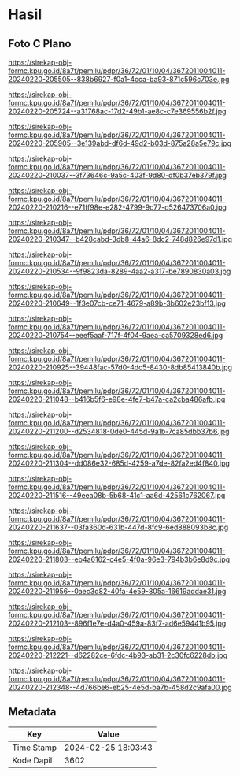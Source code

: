 # Hasil

## Foto C Plano

https://sirekap-obj-formc.kpu.go.id/8a7f/pemilu/pdpr/36/72/01/10/04/3672011004011-20240220-205505--838b6927-f0a1-4cca-ba93-871c596c703e.jpg

https://sirekap-obj-formc.kpu.go.id/8a7f/pemilu/pdpr/36/72/01/10/04/3672011004011-20240220-205724--a31768ac-17d2-49b1-ae8c-c7e369556b2f.jpg

https://sirekap-obj-formc.kpu.go.id/8a7f/pemilu/pdpr/36/72/01/10/04/3672011004011-20240220-205905--3e139abd-df6d-49d2-b03d-875a28a5e79c.jpg

https://sirekap-obj-formc.kpu.go.id/8a7f/pemilu/pdpr/36/72/01/10/04/3672011004011-20240220-210037--3f73646c-9a5c-403f-9d80-df0b37eb379f.jpg

https://sirekap-obj-formc.kpu.go.id/8a7f/pemilu/pdpr/36/72/01/10/04/3672011004011-20240220-210216--e71ff98e-e282-4799-9c77-d526473706a0.jpg

https://sirekap-obj-formc.kpu.go.id/8a7f/pemilu/pdpr/36/72/01/10/04/3672011004011-20240220-210347--b428cabd-3db8-44a6-8dc2-748d826e97d1.jpg

https://sirekap-obj-formc.kpu.go.id/8a7f/pemilu/pdpr/36/72/01/10/04/3672011004011-20240220-210534--9f9823da-8289-4aa2-a317-be7890830a03.jpg

https://sirekap-obj-formc.kpu.go.id/8a7f/pemilu/pdpr/36/72/01/10/04/3672011004011-20240220-210649--1f3e07cb-ce71-4679-a89b-3b602e23bf13.jpg

https://sirekap-obj-formc.kpu.go.id/8a7f/pemilu/pdpr/36/72/01/10/04/3672011004011-20240220-210754--eeef5aaf-717f-4f04-9aea-ca5709328ed6.jpg

https://sirekap-obj-formc.kpu.go.id/8a7f/pemilu/pdpr/36/72/01/10/04/3672011004011-20240220-210925--39448fac-57d0-4dc5-8430-8db85413840b.jpg

https://sirekap-obj-formc.kpu.go.id/8a7f/pemilu/pdpr/36/72/01/10/04/3672011004011-20240220-211048--b416b5f6-e98e-4fe7-b47a-ca2cba486afb.jpg

https://sirekap-obj-formc.kpu.go.id/8a7f/pemilu/pdpr/36/72/01/10/04/3672011004011-20240220-211200--d2534818-0de0-445d-9a1b-7ca85dbb37b6.jpg

https://sirekap-obj-formc.kpu.go.id/8a7f/pemilu/pdpr/36/72/01/10/04/3672011004011-20240220-211304--dd086e32-685d-4259-a7de-82fa2ed4f840.jpg

https://sirekap-obj-formc.kpu.go.id/8a7f/pemilu/pdpr/36/72/01/10/04/3672011004011-20240220-211516--49eea08b-5b68-41c1-aa6d-42561c762067.jpg

https://sirekap-obj-formc.kpu.go.id/8a7f/pemilu/pdpr/36/72/01/10/04/3672011004011-20240220-211637--03fa360d-631b-447d-8fc9-6ed888093b8c.jpg

https://sirekap-obj-formc.kpu.go.id/8a7f/pemilu/pdpr/36/72/01/10/04/3672011004011-20240220-211803--eb4a6162-c4e5-4f0a-96e3-794b3b6e8d9c.jpg

https://sirekap-obj-formc.kpu.go.id/8a7f/pemilu/pdpr/36/72/01/10/04/3672011004011-20240220-211956--0aec3d82-40fa-4e59-805a-16619addae31.jpg

https://sirekap-obj-formc.kpu.go.id/8a7f/pemilu/pdpr/36/72/01/10/04/3672011004011-20240220-212103--896f1e7e-d4a0-459a-83f7-ad6e59441b95.jpg

https://sirekap-obj-formc.kpu.go.id/8a7f/pemilu/pdpr/36/72/01/10/04/3672011004011-20240220-212221--d62282ce-6fdc-4b93-ab31-2c30fc6228db.jpg

https://sirekap-obj-formc.kpu.go.id/8a7f/pemilu/pdpr/36/72/01/10/04/3672011004011-20240220-212348--4d766be6-eb25-4e5d-ba7b-458d2c9afa00.jpg


## Metadata

| Key        | Value               |
| ---------- | ------------------- |
| Time Stamp | 2024-02-25 18:03:43 |
| Kode Dapil | 3602                |




